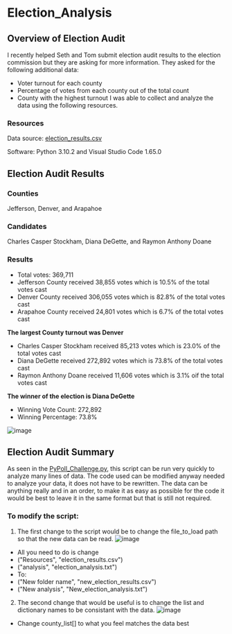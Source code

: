 # Election_Analysis
## Overview of Election Audit
I recently helped Seth and Tom submit election audit results to the election commission but they are asking for more information. They asked for the following additional data:
 - Voter turnout for each county
 - Percentage of votes from each county out of the total count
 - County with the highest turnout
I was able to collect and analyze the data using the following resources.

### Resources
Data source: [election_results.csv](https://raw.githubusercontent.com/AndyPicton/Election_Analysis/main/Resources/election_results.csv)

Software: Python 3.10.2 and Visual Studio Code 1.65.0

## Election Audit Results
### Counties
Jefferson, Denver, and Arapahoe

### Candidates
Charles Casper Stockham, Diana DeGette, and Raymon Anthony Doane

### Results
- Total votes: 369,711
- Jefferson County received 38,855 votes which is 10.5% of the total votes cast
- Denver County received 306,055 votes which is 82.8% of the total votes cast
- Arapahoe County received 24,801 votes which is 6.7% of the total votes cast

**The largest County turnout was Denver**

- Charles Casper Stockham received 85,213 votes which is 23.0% of the total votes cast
- Diana DeGette received 272,892 votes which is 73.8% of the total votes cast
- Raymon Anthony Doane received 11,606 votes which is 3.1% oif the total votes cast

**The winner of the election is Diana DeGette**
- Winning Vote Count: 272,892
- Winning Percentage: 73.8%

![image](https://user-images.githubusercontent.com/99369565/158076858-b34da261-8739-4e0b-b857-f253993b8dc3.png)


## Election Audit Summary
As seen in the [PyPoll_Challenge.py](https://github.com/AndyPicton/Election_Analysis/blob/58dbf4c8c538d5688c36ecd6f7dc4a56b2408db3/PyPoll_Challenge.py), this script can be run very quickly to analyze many lines of data. The code used can be modified anyway needed to analyze your data, it does not have to be rewritten. The data can be anything really and in an order, to make it as easy as possible for the code it would be best to leave it in the same format but that is still not required. 

### To modify the script:
1. The first change to the script would be to change the file_to_load path so that the new data can be read.
![image](https://user-images.githubusercontent.com/99369565/158078677-83fd8718-6c0a-4e26-ab52-3e905286e49a.png)
 - All you need to do is change 
  - ("Resources", "election_results.csv")
  - ("analysis", "election_analysis.txt")
 - To:
  - ("New folder name", "new_election_results.csv")
  - ("New analysis", "New_election_analysis.txt")

2. The second change that would be useful is to change the list and dictionary names to be consistant with the data.
![image](https://user-images.githubusercontent.com/99369565/158078808-3c998ea2-ed8a-42cb-bac8-c4c952bf9eba.png)
 - Change county_list[] to what you feel matches the data best

